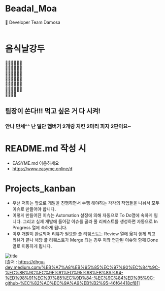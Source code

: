 # Beadal_Moa
:hamburger: Developer Team Damosa
<br>
<br>

# 음식날강두
🍕🍔🍟🌭🍿🧂 </br>
🥓🥚🥯🥨🥐🍞 </br>
🧈🥞🧇🍳🥖🧀 </br>
🥗🥙🥪🌮🌯🥫 </br>
🍱🥠🥡🥟🍠🥩 </br>
🍗🍖🍘🍙🍚🍛 </br>
🍜🦪🍣🍤 </br>

## 팀장이 쏜다!!! 먹고 싶은 거 다 시켜!
### 안나 만세^^ 난 일단 햄버거 2개랑 치킨 2마리 피자 2판이요~
# README.md  작성 시
- EASYME.md 이용하세요
- https://www.easyme.online/d

# Projects_kanban
- 우선 저희는 앞으로 개발을 진행하면서 수행 해야하는 각각의 작업들을 나눠서 모두 이슈로 만들어야 합니다. 
- 이렇게 만들어진 이슈는 Automation 설정에 의해 자동으로 To Do열에 속하게 됩니다.
그리고 실제 개발에 들어갈 이슈를 골라 풀 리퀘스트를 생성하면 자동으로 In Progress 열에 속하게 됩니다.
- 이후 개발이 완료되어 리뷰가 필요한 풀 리퀘스트는 Review 열에 옮겨 놓게 되고 리뷰가 끝나 해당 풀 리퀘스트가 Merge 되는 경우 이와 연관된 이슈와 함께 Done 열로 이동하게 됩니다.

![title](https://miro.medium.com/max/1400/1*VWdrBFzL7Ocu5L_ZAi1VcA.gif)   
[출처 : https://dhgu-dev.medium.com/%EB%A7%A8%EB%95%85%EC%97%90%EC%84%9C-%EC%8B%9C%EC%9E%91%ED%95%98%EB%8A%94-%ED%98%91%EC%97%85%EC%9D%84-%EC%9C%84%ED%95%9C-github-%EC%82%AC%EC%9A%A9%EB%B2%95-46f64418cf81]

#
